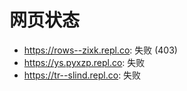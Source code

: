 # 网页状态
- https://rows--zixk.repl.co: 失败 (403)
- https://ys.pyxzp.repl.co: 失败
- https://tr--slind.repl.co: 失败
